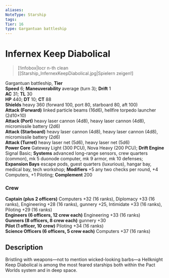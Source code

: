 ```yaml
---
aliases: 
NoteType: Starship
tags: 
Tier: 16
type: Gargantuan battleship
---
```


# Infernex Keep Diabolical

> [!infobox|locr n-th clean
>  [[Starship_InfernexKeepDiabolical.jpg|Spielern zeigen!]
> 
Gargantuan battleship, **Tier**   
**Speed** 6; **Maneuverability** average (turn 3); **Drift** 1  
**AC** 31; **TL** 30  
**HP** 440; **DT** 10; **CT** 88  
**Shields** heavy 360 (forward 100, port 80, starboard 80, aft 100)  
**Attack (Forward)** linked particle beams (16d6), hellfire torpedo launcher (2d10×10)  
**Attack (Port)** heavy laser cannon (4d8), heavy laser cannon (4d8), micromissile battery (2d6)  
**Attack (Starboard)** heavy laser cannon (4d8), heavy laser cannon (4d8), micromissile battery (2d6)  
**Attack (Turret)** heavy laser net (5d6), heavy laser net (5d6)  
**Power Core** Gateway Light (300 PCU), Nova Heavy (200 PCU); **Drift Engine** Signal Basic; **Systems** advanced long-range sensors, crew quarters (common), mk 5 duonode computer, mk 9 armor, mk 10 defenses; **Expansion Bays** escape pods, guest quarters (luxurious), hangar bay, medical bay, tech workshop; **Modifiers** +5 any two checks per round, +4 Computers, +1 Piloting; **Complement** 200

### Crew

**Captain (plus 2 officers)** Computers +32 (16 ranks), Diplomacy +33 (16 ranks), Engineering +28 (16 ranks), gunnery +25, Intimidate +33 (16 ranks), Piloting +29 (16 ranks)  
**Engineers (6 officers, 12 crew each)** Engineering +33 (16 ranks)  
**Gunners (8 officers, 8 crew each)** gunnery +30  
**Pilot (1 officer, 10 crew)** Piloting +34 (16 ranks)  
**Science Officers (6 officers, 5 crew each)** Computers +37 (16 ranks)

## Description

Bristling with weapons—not to mention wicked-looking barbs—a Hellknight Keep Diabolical is among the most feared starships both within the Pact Worlds system and in deep space.
